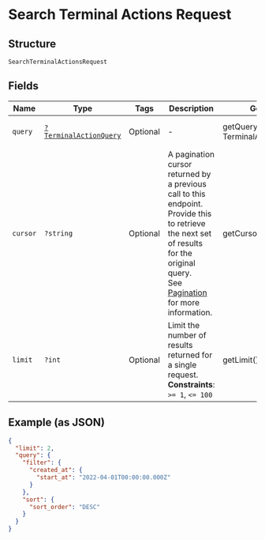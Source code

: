 
# Search Terminal Actions Request

## Structure

`SearchTerminalActionsRequest`

## Fields

| Name | Type | Tags | Description | Getter | Setter |
|  --- | --- | --- | --- | --- | --- |
| `query` | [`?TerminalActionQuery`](../../doc/models/terminal-action-query.md) | Optional | - | getQuery(): ?TerminalActionQuery | setQuery(?TerminalActionQuery query): void |
| `cursor` | `?string` | Optional | A pagination cursor returned by a previous call to this endpoint.<br>Provide this to retrieve the next set of results for the original query.<br>See [Pagination](https://developer.squareup.com/docs/basics/api101/pagination) for more information. | getCursor(): ?string | setCursor(?string cursor): void |
| `limit` | `?int` | Optional | Limit the number of results returned for a single request.<br>**Constraints**: `>= 1`, `<= 100` | getLimit(): ?int | setLimit(?int limit): void |

## Example (as JSON)

```json
{
  "limit": 2,
  "query": {
    "filter": {
      "created_at": {
        "start_at": "2022-04-01T00:00:00.000Z"
      }
    },
    "sort": {
      "sort_order": "DESC"
    }
  }
}
```

